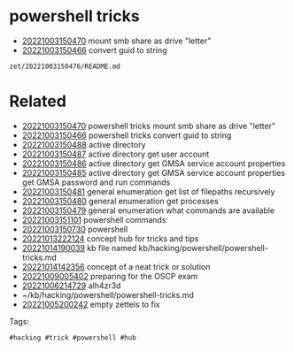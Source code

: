 # powershell tricks

- [20221003150470](/zet/20221003150470/README.md) mount smb share as drive "letter"
- [20221003150466](/zet/20221003150466/README.md) convert guid to string

` zet/20221003150476/README.md `

# Related

- [20221003150470](/zet/20221003150470/README.md) powershell tricks mount smb share as drive "letter"
- [20221003150466](/zet/20221003150466/README.md) powershell tricks convert guid to string
- [20221003150488](/zet/20221003150488/README.md) active directory
- [20221003150487](/zet/20221003150487/README.md) active directory get user account
- [20221003150486](/zet/20221003150486/README.md) active directory get GMSA service account properties
- [20221003150485](/zet/20221003150485/README.md) active directory get GMSA service account properties get GMSA password and run commands
- [20221003150481](/zet/20221003150481/README.md) general enumeration get list of filepaths recursively
- [20221003150480](/zet/20221003150480/README.md) general enumeration get processes
- [20221003150479](/zet/20221003150479/README.md) general enumeration what commands are available
- [20221003151101](/zet/20221003151101/README.md) powershell commands
- [20221003150730](/zet/20221003150730/README.md) powershell
- [20221013222124](/zet/20221013222124/README.md) concept hub for tricks and tips
- [20221014190039](/zet/20221014190039/README.md) kb file named kb/hacking/powershell/powershell-tricks.md
- [20221014142356](/zet/20221014142356/README.md) concept of a neat trick or solution
- [20221009005402](/zet/20221009005402/README.md) preparing for the OSCP exam
- [20221006214729](/zet/20221006214729/README.md) alh4zr3d
- ~/kb/hacking/powershell/powershell-tricks.md
- [20221005200242](/zet/20221005200242/README.md) empty zettels to fix

Tags:

    #hacking #trick #powershell #hub
